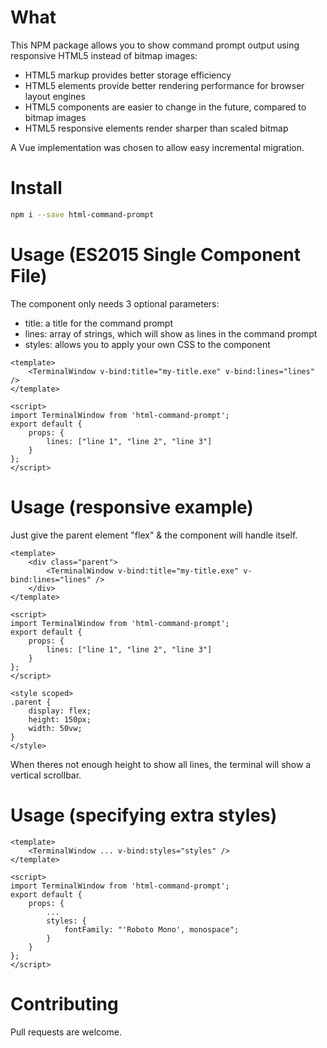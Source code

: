 # What
This NPM package allows you to show command prompt output using responsive HTML5 instead of bitmap images:

* HTML5 markup provides better storage efficiency
* HTML5 elements provide better rendering performance for browser layout engines
* HTML5 components are easier to change in the future, compared to bitmap images
* HTML5 responsive elements render sharper than scaled bitmap

A Vue implementation was chosen to allow easy incremental migration.

# Install
```bash
npm i --save html-command-prompt
```

# Usage (ES2015 Single Component File)
The component only needs 3 optional parameters:

* title: a title for the command prompt
* lines: array of strings, which will show as lines in the command prompt
* styles: allows you to apply your own CSS to the component

```
<template>
    <TerminalWindow v-bind:title="my-title.exe" v-bind:lines="lines" />
</template>

<script>
import TerminalWindow from 'html-command-prompt';
export default {
    props: {
        lines: ["line 1", "line 2", "line 3"]
    }
};
</script>
```

# Usage (responsive example)
Just give the parent element "flex" & the component will handle itself.

```
<template>
    <div class="parent">
        <TerminalWindow v-bind:title="my-title.exe" v-bind:lines="lines" />
    </div>
</template>

<script>
import TerminalWindow from 'html-command-prompt';
export default {
    props: {
        lines: ["line 1", "line 2", "line 3"]
    }
};
</script>

<style scoped>
.parent {
    display: flex;
    height: 150px;
    width: 50vw;
}
</style>
```

When theres not enough height to show all lines, the terminal will show a vertical scrollbar.

# Usage (specifying extra styles)
```
<template>
    <TerminalWindow ... v-bind:styles="styles" />
</template>

<script>
import TerminalWindow from 'html-command-prompt';
export default {
    props: {
        ...
        styles: {
            fontFamily: "'Roboto Mono', monospace";
        }
    }
};
</script>
```

# Contributing
Pull requests are welcome.
